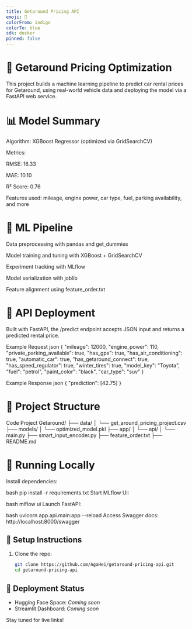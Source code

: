 ```yaml
---
title: Getaround Pricing API
emoji: 🚗
colorFrom: indigo
colorTo: blue
sdk: docker
pinned: false
---
```


# 🚗 Getaround Pricing Optimization

This project builds a machine learning pipeline to predict car rental prices for Getaround, using real-world vehicle data and deploying the model via a FastAPI web service.

# 📊 Model Summary
Algorithm: XGBoost Regressor (optimized via GridSearchCV)

Metrics:

RMSE: 16.33

MAE: 10.10

R² Score: 0.76

Features used: mileage, engine power, car type, fuel, parking availability, and more

# 🧠 ML Pipeline
Data preprocessing with pandas and get_dummies

Model training and tuning with XGBoost + GridSearchCV

Experiment tracking with MLflow

Model serialization with joblib

Feature alignment using feature_order.txt

# 🚀 API Deployment
Built with FastAPI, the /predict endpoint accepts JSON input and returns a predicted rental price.

Example Request
json
{
  "mileage": 12000,
  "engine_power": 110,
  "private_parking_available": true,
  "has_gps": true,
  "has_air_conditioning": true,
  "automatic_car": true,
  "has_getaround_connect": true,
  "has_speed_regulator": true,
  "winter_tires": true,
  "model_key": "Toyota",
  "fuel": "petrol",
  "paint_color": "black",
  "car_type": "suv"
}

Example Response
json
{
  "prediction": [42.75]
}

# 📁 Project Structure
Code
Project Getaround/
├── data/
│   └── get_around_pricing_project.csv
├── models/
│   └── optimized_model.pkl
├── app/
│   └── api/
│       └── main.py
├── smart_input_encoder.py
├── feature_order.txt
├── README.md

# 🧪 Running Locally
Install dependencies:

bash
pip install -r requirements.txt
Start MLflow UI:

bash
mlflow ui
Launch FastAPI:

bash
uvicorn app.api.main:app --reload
Access Swagger docs: http://localhost:8000/swagger

## 🔧 Setup Instructions

1. Clone the repo:
   ```bash
   git clone https://github.com/AgaHei/getaround-pricing-api.git
   cd getaround-pricing-api

## 🚀 Deployment Status

- Hugging Face Space: *Coming soon*
- Streamlit Dashboard: *Coming soon*

Stay tuned for live links!

<Trigger rebuild>
